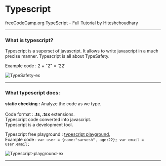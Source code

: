 # Typescript
 freeCodeCamp.org TypeScript – Full Tutorial by Hiteshchoudhary
***
### What is typescript?
Typescript is a superset of javascript. It allows to write javascript in a much precise manner. Typescript is all about TypeSafety.

Example code :
 2 + "2" = '22'
 
 ![TypeSafety-ex ](https://user-images.githubusercontent.com/107741632/229725708-35bacd5f-9fb2-4da6-b2e3-22f08ea67401.jpg)
 ***
### What typescript does:
**static checking :** Analyze the code as we type. <br/>
<br>
Code format : **.ts, .tsx** extensions. <br/>
Typescript code converted into javascript. <br/>
Typescript is a development tool.

Typescript free playground : [typescript playground.](https://www.typescriptlang.org/play) <br/>
Example code :
`var user = {name:"sarvesh", age:22};
var email = user.email;`

![Typescript-playground-ex](https://user-images.githubusercontent.com/107741632/229774573-d822be5c-aa7f-4f2c-9c00-a3f267500bfb.png)
***

